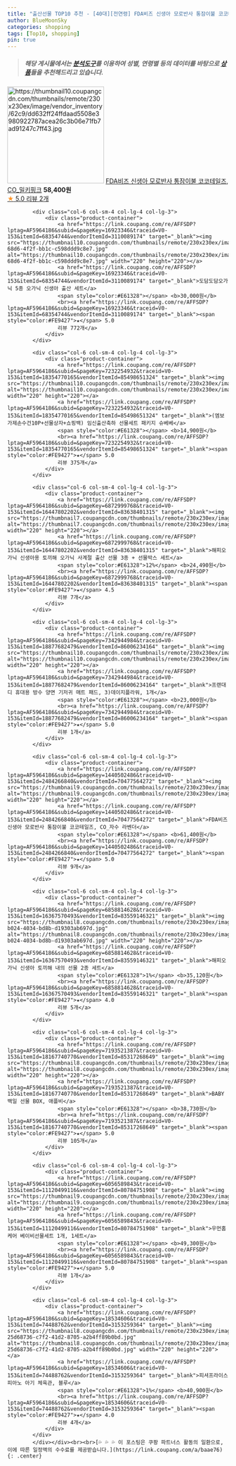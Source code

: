 ```yaml
---
title: "출산선물 TOP10 추천 - [40대][전연령] FDA비즈 신생아 모로반사 통잠이불 코코테일즈, CO_밀키핑크"
author: BlueMoonSky
categories: shopping
tags: [Top10, shopping]
pin: true
---
```


> ##### 해당 게시물에서는 [**분석도구**](https://itemscout.io/)를 이용하여 **성별**, **연령별** 등의 데이터를 바탕으로 [**상품**](https://link.coupang.com/a/baae76)들을 추천해드리고 있습니다.
<div class="container"><div class="row">
            <div class="col-6 col-sm-4 col-lg-4 col-lg-3">
                <div class="product-container">
                    <a href="https://link.coupang.com/re/AFFSDP?lptag=AF5964186&subid=&pageKey=1440502486&traceid=V0-153&itemId=2484266837&vendorItemId=70477564233" target="_blank"><img src="https://thumbnail10.coupangcdn.com/thumbnails/remote/230x230ex/image/vendor_inventory/62c9/dd632ff24ffdaad5508e3980922787acea26c3b06e71fb7ad91247c7ff43.jpg" alt="https://thumbnail10.coupangcdn.com/thumbnails/remote/230x230ex/image/vendor_inventory/62c9/dd632ff24ffdaad5508e3980922787acea26c3b06e71fb7ad91247c7ff43.jpg" width="220" height="220"></a>
                    <a href="https://link.coupang.com/re/AFFSDP?lptag=AF5964186&subid=&pageKey=1440502486&traceid=V0-153&itemId=2484266837&vendorItemId=70477564233" target="_blank">FDA비즈 신생아 모로반사 통잠이불 코코테일즈, CO_밀키핑크</a>
                    <span style="color:#E61328"></span> <b>58,400원</b>
                    <br><a href="https://link.coupang.com/re/AFFSDP?lptag=AF5964186&subid=&pageKey=1440502486&traceid=V0-153&itemId=2484266837&vendorItemId=70477564233" target="_blank"><span style="color:#FE9427">★</span> 5.0
                    리뷰 2개</a>
                </div>
            </div>
            
            <div class="col-6 col-sm-4 col-lg-4 col-lg-3">
                <div class="product-container">
                    <a href="https://link.coupang.com/re/AFFSDP?lptag=AF5964186&subid=&pageKey=16923346&traceid=V0-153&itemId=68354744&vendorItemId=3110089174" target="_blank"><img src="https://thumbnail10.coupangcdn.com/thumbnails/remote/230x230ex/image/product/image/vendoritem/2017/09/25/3110089174/b8cbefe3-68d6-4f2f-bb1c-c598ddd9c8e7.jpg" alt="https://thumbnail10.coupangcdn.com/thumbnails/remote/230x230ex/image/product/image/vendoritem/2017/09/25/3110089174/b8cbefe3-68d6-4f2f-bb1c-c598ddd9c8e7.jpg" width="220" height="220"></a>
                    <a href="https://link.coupang.com/re/AFFSDP?lptag=AF5964186&subid=&pageKey=16923346&traceid=V0-153&itemId=68354744&vendorItemId=3110089174" target="_blank">도담도담오가닉 5종 오가닉 신생아 출산 세트</a>
                    <span style="color:#E61328"></span> <b>30,000원</b>
                    <br><a href="https://link.coupang.com/re/AFFSDP?lptag=AF5964186&subid=&pageKey=16923346&traceid=V0-153&itemId=68354744&vendorItemId=3110089174" target="_blank"><span style="color:#FE9427">★</span> 5.0
                    리뷰 772개</a>
                </div>
            </div>
            
            <div class="col-6 col-sm-4 col-lg-4 col-lg-3">
                <div class="product-container">
                    <a href="https://link.coupang.com/re/AFFSDP?lptag=AF5964186&subid=&pageKey=7232254932&traceid=V0-153&itemId=18354770165&vendorItemId=85498651324" target="_blank"><img src="https://thumbnail10.coupangcdn.com/thumbnails/remote/230x230ex/image/vendor_inventory/ffda/a48215b18573443498d0f78abfa2f844cfbdd442a8233ec8c5c301d20265.jpg" alt="https://thumbnail10.coupangcdn.com/thumbnails/remote/230x230ex/image/vendor_inventory/ffda/a48215b18573443498d0f78abfa2f844cfbdd442a8233ec8c5c301d20265.jpg" width="220" height="220"></a>
                    <a href="https://link.coupang.com/re/AFFSDP?lptag=AF5964186&subid=&pageKey=7232254932&traceid=V0-153&itemId=18354770165&vendorItemId=85498651324" target="_blank">(엠보 가제손수건10P+선물상자+쇼핑백) 임신출산축하 선물세트 패키지 슈베베</a>
                    <span style="color:#E61328"></span> <b>14,900원</b>
                    <br><a href="https://link.coupang.com/re/AFFSDP?lptag=AF5964186&subid=&pageKey=7232254932&traceid=V0-153&itemId=18354770165&vendorItemId=85498651324" target="_blank"><span style="color:#FE9427">★</span> 5.0
                    리뷰 375개</a>
                </div>
            </div>
            
            <div class="col-6 col-sm-4 col-lg-4 col-lg-3">
                <div class="product-container">
                    <a href="https://link.coupang.com/re/AFFSDP?lptag=AF5964186&subid=&pageKey=6872999768&traceid=V0-153&itemId=16447802202&vendorItemId=83638401315" target="_blank"><img src="https://thumbnail7.coupangcdn.com/thumbnails/remote/230x230ex/image/rs_quotation_api/kbolqlna/a76da8ff0e224cd68a1bcdc3d9eba875.jpg" alt="https://thumbnail7.coupangcdn.com/thumbnails/remote/230x230ex/image/rs_quotation_api/kbolqlna/a76da8ff0e224cd68a1bcdc3d9eba875.jpg" width="220" height="220"></a>
                    <a href="https://link.coupang.com/re/AFFSDP?lptag=AF5964186&subid=&pageKey=6872999768&traceid=V0-153&itemId=16447802202&vendorItemId=83638401315" target="_blank">해피오가닉 신생아용 토끼해 오가닉 사계절 출산 선물 3종 + 선물박스 세트</a>
                    <span style="color:#E61328">12%</span> <b>24,490원</b>
                    <br><a href="https://link.coupang.com/re/AFFSDP?lptag=AF5964186&subid=&pageKey=6872999768&traceid=V0-153&itemId=16447802202&vendorItemId=83638401315" target="_blank"><span style="color:#FE9427">★</span> 4.5
                    리뷰 7개</a>
                </div>
            </div>
            
            <div class="col-6 col-sm-4 col-lg-4 col-lg-3">
                <div class="product-container">
                    <a href="https://link.coupang.com/re/AFFSDP?lptag=AF5964186&subid=&pageKey=7342944984&traceid=V0-153&itemId=18877682479&vendorItemId=86006234164" target="_blank"><img src="https://thumbnail10.coupangcdn.com/thumbnails/remote/230x230ex/image/vendor_inventory/a142/8362e61c5c1d369c87330d476d0421a9019550875cc460132c4dcc1c6da7.jpg" alt="https://thumbnail10.coupangcdn.com/thumbnails/remote/230x230ex/image/vendor_inventory/a142/8362e61c5c1d369c87330d476d0421a9019550875cc460132c4dcc1c6da7.jpg" width="220" height="220"></a>
                    <a href="https://link.coupang.com/re/AFFSDP?lptag=AF5964186&subid=&pageKey=7342944984&traceid=V0-153&itemId=18877682479&vendorItemId=86006234164" target="_blank">프랜대디 휴대용 방수 양면 기저귀 매트 패드, 3)데이지플라워, 1개</a>
                    <span style="color:#E61328"></span> <b>23,000원</b>
                    <br><a href="https://link.coupang.com/re/AFFSDP?lptag=AF5964186&subid=&pageKey=7342944984&traceid=V0-153&itemId=18877682479&vendorItemId=86006234164" target="_blank"><span style="color:#FE9427">★</span> 5.0
                    리뷰 1개</a>
                </div>
            </div>
            
            <div class="col-6 col-sm-4 col-lg-4 col-lg-3">
                <div class="product-container">
                    <a href="https://link.coupang.com/re/AFFSDP?lptag=AF5964186&subid=&pageKey=1440502486&traceid=V0-153&itemId=2484266840&vendorItemId=70477564272" target="_blank"><img src="https://thumbnail9.coupangcdn.com/thumbnails/remote/230x230ex/image/vendor_inventory/1bad/522b2d6c14a910f2ac2e4384c77a6f25229cf51d8ccfb52e0938363ad195.jpg" alt="https://thumbnail9.coupangcdn.com/thumbnails/remote/230x230ex/image/vendor_inventory/1bad/522b2d6c14a910f2ac2e4384c77a6f25229cf51d8ccfb52e0938363ad195.jpg" width="220" height="220"></a>
                    <a href="https://link.coupang.com/re/AFFSDP?lptag=AF5964186&subid=&pageKey=1440502486&traceid=V0-153&itemId=2484266840&vendorItemId=70477564272" target="_blank">FDA비즈 신생아 모로반사 통잠이불 코코테일즈, CO_자수 라벤더</a>
                    <span style="color:#E61328"></span> <b>61,400원</b>
                    <br><a href="https://link.coupang.com/re/AFFSDP?lptag=AF5964186&subid=&pageKey=1440502486&traceid=V0-153&itemId=2484266840&vendorItemId=70477564272" target="_blank"><span style="color:#FE9427">★</span> 5.0
                    리뷰 9개</a>
                </div>
            </div>
            
            <div class="col-6 col-sm-4 col-lg-4 col-lg-3">
                <div class="product-container">
                    <a href="https://link.coupang.com/re/AFFSDP?lptag=AF5964186&subid=&pageKey=6858814628&traceid=V0-153&itemId=16367570493&vendorItemId=83559146321" target="_blank"><img src="https://thumbnail8.coupangcdn.com/thumbnails/remote/230x230ex/image/retail/images/2022/10/21/10/4/2c272508-b024-4034-bd8b-d19303ab697d.jpg" alt="https://thumbnail8.coupangcdn.com/thumbnails/remote/230x230ex/image/retail/images/2022/10/21/10/4/2c272508-b024-4034-bd8b-d19303ab697d.jpg" width="220" height="220"></a>
                    <a href="https://link.coupang.com/re/AFFSDP?lptag=AF5964186&subid=&pageKey=6858814628&traceid=V0-153&itemId=16367570493&vendorItemId=83559146321" target="_blank">해피오가닉 신생아 토끼해 내의 선물 2종 세트</a>
                    <span style="color:#E61328">1%</span> <b>35,120원</b>
                    <br><a href="https://link.coupang.com/re/AFFSDP?lptag=AF5964186&subid=&pageKey=6858814628&traceid=V0-153&itemId=16367570493&vendorItemId=83559146321" target="_blank"><span style="color:#FE9427">★</span> 4.0
                    리뷰 5개</a>
                </div>
            </div>
            
            <div class="col-6 col-sm-4 col-lg-4 col-lg-3">
                <div class="product-container">
                    <a href="https://link.coupang.com/re/AFFSDP?lptag=AF5964186&subid=&pageKey=7193521387&traceid=V0-153&itemId=18167740770&vendorItemId=85317268649" target="_blank"><img src="https://thumbnail8.coupangcdn.com/thumbnails/remote/230x230ex/image/rs_quotation_api/nsafvidn/b5db30b63ef346dfa487315180be334f.jpg" alt="https://thumbnail8.coupangcdn.com/thumbnails/remote/230x230ex/image/rs_quotation_api/nsafvidn/b5db30b63ef346dfa487315180be334f.jpg" width="220" height="220"></a>
                    <a href="https://link.coupang.com/re/AFFSDP?lptag=AF5964186&subid=&pageKey=7193521387&traceid=V0-153&itemId=18167740770&vendorItemId=85317268649" target="_blank">BABY 백일 선물 BOX, 애플비</a>
                    <span style="color:#E61328"></span> <b>38,730원</b>
                    <br><a href="https://link.coupang.com/re/AFFSDP?lptag=AF5964186&subid=&pageKey=7193521387&traceid=V0-153&itemId=18167740770&vendorItemId=85317268649" target="_blank"><span style="color:#FE9427">★</span> 5.0
                    리뷰 105개</a>
                </div>
            </div>
            
            <div class="col-6 col-sm-4 col-lg-4 col-lg-3">
                <div class="product-container">
                    <a href="https://link.coupang.com/re/AFFSDP?lptag=AF5964186&subid=&pageKey=6056589843&traceid=V0-153&itemId=11120499116&vendorItemId=80784751908" target="_blank"><img src="https://thumbnail9.coupangcdn.com/thumbnails/remote/230x230ex/image/vendor_inventory/a548/6392e409b102d3cb0438ee1dd701ca7bfe62c2f10ea321e2c65995a28b44.png" alt="https://thumbnail9.coupangcdn.com/thumbnails/remote/230x230ex/image/vendor_inventory/a548/6392e409b102d3cb0438ee1dd701ca7bfe62c2f10ea321e2c65995a28b44.png" width="220" height="220"></a>
                    <a href="https://link.coupang.com/re/AFFSDP?lptag=AF5964186&subid=&pageKey=6056589843&traceid=V0-153&itemId=11120499116&vendorItemId=80784751908" target="_blank">우먼홈케어 베이비선물세트 1개, 1세트</a>
                    <span style="color:#E61328"></span> <b>49,300원</b>
                    <br><a href="https://link.coupang.com/re/AFFSDP?lptag=AF5964186&subid=&pageKey=6056589843&traceid=V0-153&itemId=11120499116&vendorItemId=80784751908" target="_blank"><span style="color:#FE9427">★</span> 5.0
                    리뷰 1개</a>
                </div>
            </div>
            
            <div class="col-6 col-sm-4 col-lg-4 col-lg-3">
                <div class="product-container">
                    <a href="https://link.coupang.com/re/AFFSDP?lptag=AF5964186&subid=&pageKey=18534606&traceid=V0-153&itemId=74488762&vendorItemId=3153259364" target="_blank"><img src="https://thumbnail8.coupangcdn.com/thumbnails/remote/230x230ex/image/retail/images/4274029752559206-25d68736-c7f2-41d2-8705-a2b4ff89b0bd.jpg" alt="https://thumbnail8.coupangcdn.com/thumbnails/remote/230x230ex/image/retail/images/4274029752559206-25d68736-c7f2-41d2-8705-a2b4ff89b0bd.jpg" width="220" height="220"></a>
                    <a href="https://link.coupang.com/re/AFFSDP?lptag=AF5964186&subid=&pageKey=18534606&traceid=V0-153&itemId=74488762&vendorItemId=3153259364" target="_blank">피셔프라이스 피아노 아기 체육관, 블루</a>
                    <span style="color:#E61328">1%</span> <b>40,900원</b>
                    <br><a href="https://link.coupang.com/re/AFFSDP?lptag=AF5964186&subid=&pageKey=18534606&traceid=V0-153&itemId=74488762&vendorItemId=3153259364" target="_blank"><span style="color:#FE9427">★</span> 4.0
                    리뷰 4개</a>
                </div>
            </div>
            </div></div><br><br>[💦 💦 💦 이 포스팅은 쿠팡 파트너스 활동의 일환으로, 이에 따른 일정액의 수수료를 제공받습니다.](https://link.coupang.com/a/baae76){: .center}
